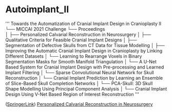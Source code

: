 # Autoimplant_II



'''
Towards the Automatization of Cranial Implant Design in Cranioplasty II 
└── MICCAI 2021 Challenge
└── Proceedings  
│   ├── Personalized Calvarial Reconstruction in Neurosurgery
│   ├── Qualitative Criteria for Feasible Cranial Implant Designs
│   ├── Segmentation of Defective Skulls from CT Data for Tissue Modelling
│   ├── Improving the Automatic Cranial Implant Design in Cranioplasty by Linking Different Datasets
│   └── Learning to Rearrange Voxels in Binary Segmentation Masks for Smooth Manifold Triangulation
│   └── A U-Net Based System for Cranial Implant Design with Pre-processing and Learned Implant Filtering
│   └── Sparse Convolutional Neural Network for Skull Reconstruction
│   └── Cranial Implant Prediction by Learning an Ensemble of Slice-Based Skull Completion Networks
│   └── PCA-Skull: 3D Skull Shape Modelling Using Principal Component Analysis
│   └── Cranial Implant Design Using V-Net Based Region of Interest Reconstruction
'''

([SpringerLink](https://link.springer.com/book/10.1007/978-3-030-92652-6))
[Personalized Calvarial Reconstruction in Neurosurgery](https://link.springer.com/chapter/10.1007/978-3-030-92652-6_1)
